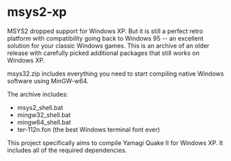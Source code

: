 # msys2-xp

MSYS2 dropped support for Windows XP.  But it is still a perfect retro platform
with compatibility going back to Windows 95 -- an excellent solution for your
classic Windows games.  This is an archive of an older release with carefully
picked additional packages that still works on Windows XP.

msys32.zip includes everything you need to start compiling native Windows 
software using MinGW-w64.

The archive includes:
 * msys2_shell.bat
 * mingw32_shell.bat
 * mingw64_shell.bat
 * ter-112n.fon (the best Windows terminal font ever)

This project specifically aims to compile Yamagi Quake II for Windows XP.  It
includes all of the required dependencies.
